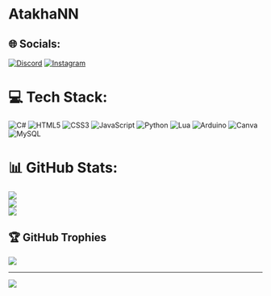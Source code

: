 # AtakhaNN

## 🌐 Socials:
[![Discord](https://img.shields.io/badge/Discord-%237289DA.svg?logo=discord&logoColor=white)](https://discord.gg/https://discord.gg/32cYUvrjmz) [![Instagram](https://img.shields.io/badge/Instagram-%23E4405F.svg?logo=Instagram&logoColor=white)](https://instagram.com/atakhaw) 

# 💻 Tech Stack:
![C#](https://img.shields.io/badge/c%23-%23239120.svg?style=for-the-badge&logo=c-sharp&logoColor=white) ![HTML5](https://img.shields.io/badge/html5-%23E34F26.svg?style=for-the-badge&logo=html5&logoColor=white) ![CSS3](https://img.shields.io/badge/css3-%231572B6.svg?style=for-the-badge&logo=css3&logoColor=white) ![JavaScript](https://img.shields.io/badge/javascript-%23323330.svg?style=for-the-badge&logo=javascript&logoColor=%23F7DF1E) ![Python](https://img.shields.io/badge/python-%23E34F26.svg?style=for-the-badge&logo=python&logoColor=white) ![Lua](https://img.shields.io/badge/lua-%232C2D72.svg?style=for-the-badge&logo=lua&logoColor=white) ![Arduino](https://img.shields.io/badge/-Arduino-00979D?style=for-the-badge&logo=Arduino&logoColor=white) ![Canva](https://img.shields.io/badge/Canva-%2300C4CC.svg?style=for-the-badge&logo=Canva&logoColor=white) ![MySQL](https://img.shields.io/badge/mysql-%2300f.svg?style=for-the-badge&logo=mysql&logoColor=white)
# 📊 GitHub Stats:
![](https://github-readme-stats.vercel.app/api?username=atakhanndev&theme=dark&hide_border=false&include_all_commits=false&count_private=false)<br/>
![](https://github-readme-streak-stats.herokuapp.com/?user=atakhanndev&theme=dark&hide_border=false)<br/>
![](https://github-readme-stats.vercel.app/api/top-langs/?username=atakhanndev&theme=dark&hide_border=false&include_all_commits=false&count_private=false&layout=compact)

## 🏆 GitHub Trophies
![](https://github-profile-trophy.vercel.app/?username=atakhanndev&theme=radical&no-frame=false&no-bg=true&margin-w=4)

---
[![](https://visitcount.itsvg.in/api?id=atakhanndev&icon=0&color=0)](https://visitcount.itsvg.in)

<!-- Proudly created with GPRM ( https://gprm.itsvg.in ) -->
